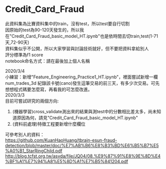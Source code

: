 # Credit_Card_Fraud
此資料集為比賽資料集中的train，沒有test，所以test要自行切割  
因原始的test為90-120天發生的，所以我在"Credit_Card_Fraud_basic_model_HT.ipynb"也是依時間去切train,test(1-71天,72-90天)  
資料集似乎不公開，所以大家學習與討論技術就好，但不要把資料拿給別人  
評分標準為f1 score  
notebook命名方式：請在最後加上個人名稱  
  
2020/3/4  
小練習：新增"Feature_Engineering_Practice1_HT.ipynb"，裡面嘗試新增一欄 num_trades_3d 紀錄該卡號(cano)發生這筆交易的前三天，有多少次交易。可先想想程式碼要怎麼寫，再看我的可怎麼改進。  
2020/3/3  
目前可嘗試研究的兩個方向:  
1. (機器學習)cross_validate測出來的結果與測test中的分數相比差太多，尚未知道原因為何，請見"Credit_Card_Fraud_basic_model_HT.ipynb"
2. (資料前處理)特徵工程要新增什麼欄位  
  
可參考別人的資料：  
https://github.com/KuanHaoHuang/tbrain-esun-fraud-detection/blob/master/doc/%E7%AB%B6%E8%B3%BD%E6%B5%B7%E5%A0%B1_StarRingChild.pdf  
http://blog.tcfst.org.tw/asvda/file/JQ04/08.%E9%87%91%E8%9E%8D%E4%BF%A1%E7%94%A8%E5%8D%A1%E7%B5%841204.pdf  
